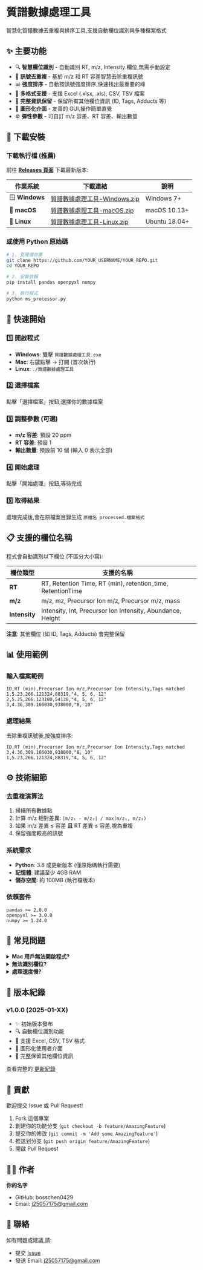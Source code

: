 # 質譜數據處理工具 

智慧化質譜數據去重複與排序工具,支援自動欄位識別與多種檔案格式


## ✨ 主要功能

- 🔍 **智慧欄位識別** - 自動識別 RT, m/z, Intensity 欄位,無需手動設定
- 🧹 **訊號去重複** - 基於 m/z 和 RT 容差智慧去除重複訊號
- 📊 **強度排序** - 自動按訊號強度排序,快速找出最重要的峰
- 📁 **多格式支援** - 支援 Excel (.xlsx, .xls), CSV, TSV 檔案
- 💾 **完整資訊保留** - 保留所有其他欄位資訊 (ID, Tags, Adducts 等)
- 🎨 **圖形化介面** - 友善的 GUI,操作簡單直覺
- ⚙️ **彈性參數** - 可自訂 m/z 容差、RT 容差、輸出數量

## 💾 下載安裝

### 下載執行檔 (推薦)

前往 [**Releases 頁面**](../../releases/latest) 下載最新版本:

| 作業系統 | 下載連結 | 說明 |
|---------|---------|------|
| 🪟 **Windows** | [質譜數據處理工具-Windows.zip](../../releases/latest) | Windows 7+ |
| 🍎 **macOS** | [質譜數據處理工具-macOS.zip](../../releases/latest) | macOS 10.13+ |
| 🐧 **Linux** | [質譜數據處理工具-Linux.zip](../../releases/latest) | Ubuntu 18.04+ |

### 或使用 Python 原始碼

```bash
# 1. 克隆儲存庫
git clone https://github.com/YOUR_USERNAME/YOUR_REPO.git
cd YOUR_REPO

# 2. 安裝依賴
pip install pandas openpyxl numpy

# 3. 執行程式
python ms_processor.py
```

## 🚀 快速開始

### 1️⃣ 開啟程式
- **Windows**: 雙擊 `質譜數據處理工具.exe`
- **Mac**: 右鍵點擊 → 打開 (首次執行)
- **Linux**: `./質譜數據處理工具`

### 2️⃣ 選擇檔案
點擊「選擇檔案」按鈕,選擇你的數據檔案

### 3️⃣ 調整參數 (可選)
- **m/z 容差**: 預設 20 ppm
- **RT 容差**: 預設 1
- **輸出數量**: 預設前 10 個 (輸入 0 表示全部)

### 4️⃣ 開始處理
點擊「開始處理」按鈕,等待完成

### 5️⃣ 取得結果
處理完成後,會在原檔案目錄生成 `原檔名_processed.檔案格式`

## 📋 支援的欄位名稱

程式會自動識別以下欄位 (不區分大小寫):

| 欄位類型 | 支援的名稱 |
|---------|-----------|
| **RT** | RT, Retention Time, RT (min), retention_time, RetentionTime |
| **m/z** | m/z, mz, Precursor Ion m/z, Precursor m/z, mass |
| **Intensity** | Intensity, Int, Precursor Ion Intensity, Abundance, Height |

**注意**: 其他欄位 (如 ID, Tags, Adducts) 會完整保留

## 📊 使用範例

### 輸入檔案範例
```csv
ID,RT (min),Precursor Ion m/z,Precursor Ion Intensity,Tags matched
1,5.23,266.121324,88319,"4, 5, 6, 12"
2,5.25,266.123180,54138,"4, 5, 6, 12"
3,4.36,309.166030,938000,"8, 10"
```

### 處理結果
去除重複訊號後,按強度排序:
```csv
ID,RT (min),Precursor Ion m/z,Precursor Ion Intensity,Tags matched
3,4.36,309.166030,938000,"8, 10"
1,5.23,266.121324,88319,"4, 5, 6, 12"
```

## ⚙️ 技術細節

### 去重複演算法
1. 掃描所有數據點
2. 計算 m/z 相對差異: `|m/z₁ - m/z₂| / max(m/z₁, m/z₂)`
3. 如果 m/z 差異 ≤ 容差 **且** RT 差異 ≤ 容差,視為重複
4. 保留強度較高的訊號

### 系統需求
- **Python**: 3.8 或更新版本 (僅原始碼執行需要)
- **記憶體**: 建議至少 4GB RAM
- **儲存空間**: 約 100MB (執行檔版本)

### 依賴套件
```
pandas >= 2.0.0
openpyxl >= 3.0.0
numpy >= 1.24.0
```

## 🐛 常見問題

<details>
<summary><b>Mac 用戶無法開啟程式?</b></summary>

如果提示「無法打開,因為來自未識別的開發者」:

**方法 1 (推薦)**:
1. 右鍵點擊程式
2. 選擇「打開」
3. 再次點擊「打開」確認

**方法 2**:
```bash
xattr -cr 質譜數據處理工具
```

**方法 3**:
系統偏好設定 → 安全性與隱私 → 仍要打開
</details>

<details>
<summary><b>無法識別欄位?</b></summary>

確認你的檔案:
1. 第一列包含標頭
2. 標頭名稱包含 RT, m/z, Intensity 的關鍵字
3. 欄位中有有效數據 (非空白)

查看錯誤訊息中的「可用的欄位」列表
</details>

<details>
<summary><b>處理速度慢?</b></summary>

對於大型檔案 (>10000 筆):
1. 考慮先篩選數據
2. 使用較大的容差減少運算
3. 使用 Python 原始碼版本 (可能更快)
</details>

## 📝 版本紀錄

### v1.0.0 (2025-01-XX)
- ✨ 初始版本發布
- 🔍 自動欄位識別功能
- 📁 支援 Excel, CSV, TSV 格式
- 🎨 圖形化使用者介面
- 💾 完整保留其他欄位資訊

查看完整的 [更新紀錄](CHANGELOG.md)

## 🤝 貢獻

歡迎提交 Issue 或 Pull Request!

1. Fork 這個專案
2. 創建你的功能分支 (`git checkout -b feature/AmazingFeature`)
3. 提交你的修改 (`git commit -m 'Add some AmazingFeature'`)
4. 推送到分支 (`git push origin feature/AmazingFeature`)
5. 開啟 Pull Request



## 👨‍💻 作者

**你的名字**
- GitHub: bosschen0429
- Email: j25057175@gmail.com

## 📧 聯絡

如有問題或建議,請:
- 提交 [Issue](../../issues)
- 發送 Email: j25057175@gmail.com

